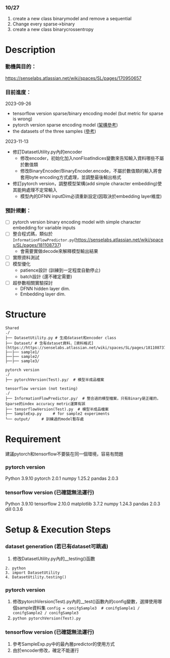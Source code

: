 ###  10/27
1. create a new class binarymodel and remove a sequential
2. Change every sparse->binary
3. create a new class binarycrossentropy


# Description
### 動機與目的：
https://senselabs.atlassian.net/wiki/spaces/SL/pages/170950657

### 目前進度：
2023-09-26
+ tensorflow version sparse/binary encoding model (but metric for sparse is wrong)
+ pytorch version sparse encoding model ([架構參考](https://senselabs.atlassian.net/wiki/spaces/SL/pages/170950657/NN#NN-Model))
+ the datasets of the three samples ([參考](https://senselabs.atlassian.net/wiki/spaces/SL/pages/218497027))

2023-11-13
+ 修訂DatasetUtility.py內的encoder
  * 修改encoder，初始化加入nonFloatIndices變數來告知輸入資料哪些不屬於數值類
  * 修改BinaryEncoder/BinaryEncoder.encode，不屬於數值類的輸入將會套用byte encoding方式處理，並調整最後輸出格式
+ 修訂pytorch version，調整模型架構(add simple character embedding)使其能夠處理不定常輸入
  * 模型內的DFNN inputDim必須重新設定(因取決於embedding layer維度)

### 預計規劃：
+ [ ] pytorch version binary encoding model with simple character embedding for variable inputs
+ [ ] 整合程式碼，類似於`InformationFlowPredictor.py`(https://senselabs.atlassian.net/wiki/spaces/SL/pages/181108737)
  * 會需要實做decode來解釋模型輸出結果
+ [ ] 實際資料測試
+ [ ] 模型優化
  * patience設計 (訓練到一定程度自動停止)
  * batch設計 (還不確定需要)
+ [ ] 超參數相關實驗探討
  * DFNN hidden layer dim.
  * Embedding layer dim.

# Structure
```
Shared
./
├── DatasetUtility.py # 生成dataset和encoder class
├── Dataset/ # 含有dataset資料，[資料格式](https://https://senselabs.atlassian.net/wiki/spaces/SL/pages/181108737)
├──├── sample1/
├──├── sample2/
├──├── sample3/

pytorch version
./
├── pytorchVersion(Test).py/  # 模型半成品檔案

tensorflow version (not testing)
./
├── InformationFlowPredictor.py/  # 整合過的模型檔案，只有Binary是正確的，Sparse的index accuracy metric運算有誤
├── tensorflowVersion(Test).py  # 模型半成品檔案
├── SampleExp.py     # for sample2 experiments
└── output/     # 訓練過的model暫存處

```

# Requirement
建議pytorch和tensorflow不要裝在同一個環境，容易有問題
### pytorch version
Python 3.9.10
pytorch 2.0.1
numpy 1.25.2
pandas 2.0.3

### tensorflow version (已確認無法運行)
Python 3.9.10
tensorflow 2.10.0
matplotlib 3.7.2
numpy 1.24.3
pandas 2.0.3
dill 0.3.6

# Setup & Execution Steps
### dataset generation (若已有dataset可跳過)
1. 修改DatasetUtility.py內的__testing()函數
```
2. python 
3. import DatasetUtility
4. DatasetUtility.testing()
```  


### pytorch version
1. 修改pytorchVersion(Test).py內的__test()函數內的config變數，選擇使用哪個sample資料集
`config = conifgSample3  # conifgSample1 / conifgSample2 / conifgSample3`
2. `python pytorchVersion(Test).py`

### tensorflow version (已確認無法運行)
1. 參考SampleExp.py中的最內層predictor的使用方式
2. 由於encoder修改，確定不能運行



